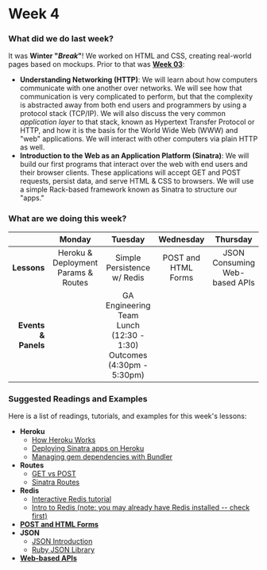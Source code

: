 # Week 4

### What did we do last week?

It was **Winter "_Break_"**! We worked on HTML and CSS, creating real-world pages based on mockups. Prior to that was **[Week 03](/w03/README.md)**:

- **Understanding Networking (HTTP)**: We will learn about how computers communicate with one another over networks. We will see how that communication is very complicated to perform, but that the complexity is abstracted away from both end users and programmers by using a protocol stack (TCP/IP). We will also discuss the very common *application layer* to that stack, known as Hypertext Transfer Protocol or HTTP, and how it is the basis for the World Wide Web (WWW) and "web" applications. We will interact with other computers via plain HTTP as well.
- **Introduction to the Web as an Application Platform (Sinatra)**: We will build our first programs that interact over the web with end users and their browser clients. These applications will accept GET and POST requests, persist data, and serve HTML & CSS to browsers. We will use a simple Rack-based framework known as Sinatra to structure our "apps."

### What are we doing this week?

|    | Monday | Tuesday | Wednesday | Thursday | Friday |
|---:|:------:|:-------:|:---------:|:--------:|:------:|
| **Lessons** | Heroku & Deployment<br>Params & Routes | Simple Persistence w/ Redis | POST and HTML Forms | JSON<br>Consuming Web-based APIs | Assessment & Lab |
| **Events &amp; Panels** | | GA Engineering Team Lunch <br/>(12:30 - 1:30)<br/> Outcomes<br/>(4:30pm - 5:30pm) |  | | |

### Suggested Readings and Examples

Here is a list of readings, tutorials, and examples for this week's lessons:

- **Heroku**
  + [How Heroku Works](https://devcenter.heroku.com/articles/how-heroku-works)
  + [Deploying Sinatra apps on Heroku](https://devcenter.heroku.com/articles/rack#frameworks)
  + [Managing gem dependencies with Bundler](http://bundler.io)
- **Routes**
  + [GET vs POST](http://blog.teamtreehouse.com/the-definitive-guide-to-get-vs-post)
  + [Sinatra Routes](http://www.sinatrarb.com/intro.html#Routes)
- **Redis**
  + [Interactive Redis tutorial](http://try.redis.io/)
  + [Intro to Redis (note: you may already have Redis installed -- check first)](http://redistogo.com/documentation/introduction_to_redis)
- [**POST and HTML Forms**](https://gist.github.com/h4w5/8848398)
- **JSON**
  + [JSON Introduction](http://en.wikipedia.org/wiki/JSON)
  + [Ruby JSON Library](http://www.ruby-doc.org/stdlib-2.1.2/libdoc/json/rdoc/JSON.html)
- [**Web-based APIs**](http://en.wikipedia.org/wiki/Web_API)

<!-- ### What are we doing [next week](/w05/README.md)? -->

<!-- - **Module name**: description... -->
